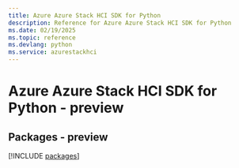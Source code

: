 ```yaml
---
title: Azure Azure Stack HCI SDK for Python
description: Reference for Azure Azure Stack HCI SDK for Python
ms.date: 02/19/2025
ms.topic: reference
ms.devlang: python
ms.service: azurestackhci
---
```

# Azure Azure Stack HCI SDK for Python - preview
## Packages - preview
[!INCLUDE [packages](azure-stack-hci-index.md)]
